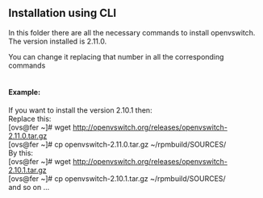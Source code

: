 ## Installation using CLI
In this folder there are all the necessary commands to install openvswitch. 
The version installed is 2.11.0.

You can change it replacing that number in all the corresponding commands
<br />
<br />

#### Example:
If you want to install the version 2.10.1 then:
<br />
Replace this: 
<br />
[ovs@fer ~]# wget http://openvswitch.org/releases/openvswitch-2.11.0.tar.gz
<br />
[ovs@fer ~]# cp openvswitch-2.11.0.tar.gz ~/rpmbuild/SOURCES/ 
<br />
By this: 
<br />
[ovs@fer ~]# wget http://openvswitch.org/releases/openvswitch-2.10.1.tar.gz 
<br />
[ovs@fer ~]# cp openvswitch-2.10.1.tar.gz ~/rpmbuild/SOURCES/ 
<br />
and so on ...
